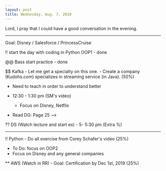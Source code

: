 ```yaml
---
layout: post
title: Wednesday, Aug. 7, 2019
---
```


Lord, I pray that I could have a good conversation in the evening.

-------------------

Goal: Disney / Salesforce / PrincessCruise

!! start the day with coding in Python OOP1 - done

@@ Bass start practice - done

$$ Kafka - Let me get a specialty on this one. - Create a company (Kudohs.com) specializes in streaming service (in Java). (50%)
- Need to teach in order to understand better
- 12:30 - 1:30 pm (SM's video)  
    - Focus on Disney, Netflix

- Read DG: Page 25 -->

?? DS (Watch lecture and start ex) - 5- 5:30 pm (Extra %)

-------------------

!! Python - Do all exercise from Corey Schafer's video (25%)
  - To Do: focus on OOP2
  - Focus on Disney and any general companies

** AWS (Watch in RR) - Goal: Certification by Dec 1st, 2019 (25%)
